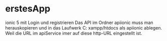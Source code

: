 # erstesApp
ionic 5 mit Login und registrieren
Das API im Ordner apiionic muss man herauskopieren und in das Laufwerk C: xampp/htdocs als apiionic ablegen. Weil die URL im apiService imer auf diese http-URL eingestellt ist.
